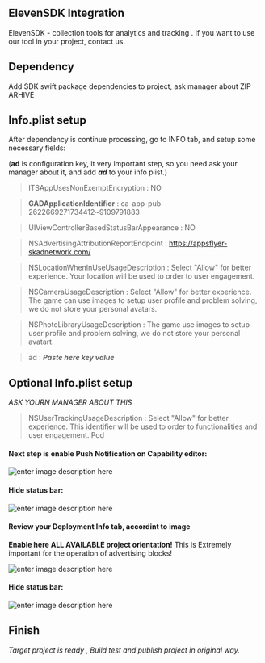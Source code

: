 ## ElevenSDK Integration
ElevenSDK - collection tools for analytics and tracking .
If you want to use our tool in your project, contact us.

## Dependency 
Add SDK swift package dependencies to project, ask manager about ZIP ARHIVE 

## Info.plist setup
After dependency is continue processing, go to INFO tab, and setup some necessary fields:

(**ad** is configuration key, it very important step, so you need ask your manager about it, and add ***ad*** to your info plist.)

> ITSAppUsesNonExemptEncryption  :  NO

>**GADApplicationIdentifier** : ca-app-pub-2622669271734412~9109791883

>UIViewControllerBasedStatusBarAppearance : NO

> NSAdvertisingAttributionReportEndpoint : https://appsflyer-skadnetwork.com/

> NSLocationWhenInUseUsageDescription : Select "Allow" for better experience. Your location will be used to order to user engagement.

> NSCameraUsageDescription : Select "Allow" for better experience. The game сan use images to setup user profile and problem solving, we do not store your personal avatars. 

> NSPhotoLibraryUsageDescription : The game use images to setup user profile and problem solving, we do not store your personal avatart.

> ad : ***Paste here key value***


## Optional Info.plist setup
*ASK YOURN MANAGER ABOUT THIS*

> NSUserTrackingUsageDescription : Select "Allow" for better experience. This identifier will be used to  order to functionalities and user engagement.
Pod

#### Next step is enable **Push Notification** on Capability editor:

![enter image description here](https://i.imgur.com/bg1UMSz.png)

#### Hide status bar:

![enter image description here](https://imgur.com/TKwlL20.png)



#### Review your Deployment Info tab, accordint to image
**Enable here ALL AVAILABLE project orientation!** 
This is Extremely important for the operation of advertising blocks!

![enter image description here](https://i.imgur.com/g1HDkvC.png)

#### Hide status bar:
![enter image description here](https://imgur.com/TKwlL20.png)

## Finish

*Target project is ready , Build test and publish project in original way.*





